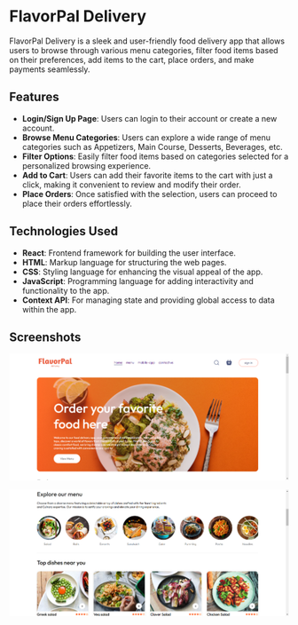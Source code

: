# FlavorPal Delivery

FlavorPal Delivery is a sleek and user-friendly food delivery app that allows users to browse through various menu categories, filter food items based on their preferences, add items to the cart, place orders, and make payments seamlessly.

## Features

- **Login/Sign Up Page**: Users can login to their account or create a new account.
- **Browse Menu Categories**: Users can explore a wide range of menu categories such as Appetizers, Main Course, Desserts, Beverages, etc.
- **Filter Options**: Easily filter food items based on categories selected for a personalized browsing experience.
- **Add to Cart**: Users can add their favorite items to the cart with just a click, making it convenient to review and modify their order.
- **Place Orders**: Once satisfied with the selection, users can proceed to place their orders effortlessly.

## Technologies Used

- **React**: Frontend framework for building the user interface.
- **HTML**: Markup language for structuring the web pages.
- **CSS**: Styling language for enhancing the visual appeal of the app.
- **JavaScript**: Programming language for adding interactivity and functionality to the app.
- **Context API**: For managing state and providing global access to data within the app.


## Screenshots

![Screenshot 1](/screenshots/screenshot1.png)

![Screenshot 2](/screenshots/screenshot2.png)





